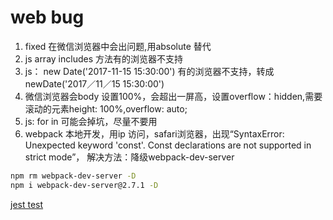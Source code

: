# web bug

1. fixed 在微信浏览器中会出问题,用absolute 替代
1. js array includes 方法有的浏览器不支持
1. js： new Date('2017-11-15 15:30:00') 有的浏览器不支持，转成newDate('2017／11／15 15:30:00')
1. 微信浏览器会body 设置100%，会超出一屏高，设置overflow：hidden,需要滚动的元素height: 100%,overflow: auto;
1. js: for in  可能会掉坑，尽量不要用
1. webpack 本地开发，用ip 访问，safari浏览器，出现“SyntaxError: Unexpected keyword 'const'. Const declarations are not supported in strict mode”，
解决方法：降级webpack-dev-server

```bash
npm rm webpack-dev-server -D
npm i webpack-dev-server@2.7.1 -D
```
[jest test](https://deltice.github.io/jest/docs/zh-Hans/getting-started.html)
